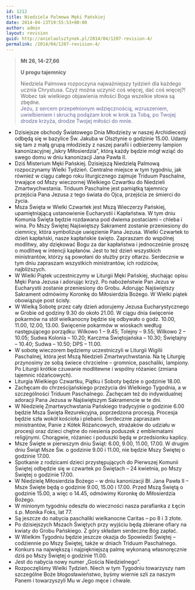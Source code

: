 ```yaml
---
id: 1212
title: Niedziela Palmowa Męki Pańskiej
date: 2014-04-13T19:55:53+00:00
author: admin
layout: revision
guid: http://anielaolsztynek.pl/2014/04/1207-revision-4/
permalink: /2014/04/1207-revision-4/
---
```

> **Mt 26, 14-27,66**
> 
> **U progu tajemnicy**
> 
> Niedziela Palmowa rozpoczyna najważniejszy tydzień dla każdego ucznia Chrystusa. Czyż można uczynić coś więcej, dać coś więcej?! Wobec tak wielkiego objawienia miłości Boga wszelkie słowa są zbędne.  
> <span style="color: #666699;">Jezu, z sercem przepełnionym wdzięcznością, wzruszeniem, uwielbieniem i skruchą podążam krok w krok za Tobą, po Twojej drodze krzyża, drodze Twojej miłości do mnie.</span>

  * Dzisiejsze obchody Światowego Dnia Młodzieży w naszej Archidiecezji odbędą się w bazylice Św. Jakuba w Olsztynie o godzinie 15.00. Udamy się tam z małą grupą młodzieży z naszej parafii i odbierzemy lampion kanonizacyjnej &#8222;Iskry Miłosierdzia&#8221;, którą każdy będzie mógł wziąć do swego domu w dniu kanonizacji Jana Pawła II.
  * Dziś Misterium Męki Pańskiej. Dzisiejszą Niedzielą Palmową rozpoczynamy Wielki Tydzień. Centralne miejsce w tym tygodniu, jak również w ciągu całego roku liturgicznego zajmuje Triduum Paschalne, trwające od Mszy wieczornej Wielkiego Czwartku do Niedzieli Zmartwychwstania. Triduum Paschalne jest pamiątką tajemnicy przejścia Pana Jezusa z tego świata do Ojca, przejścia ze śmierci do życia.
  * Msza Święta w Wielki Czwartek jest Mszą Wieczerzy Pańskiej, upamiętniającą ustanowienie Eucharystii i Kapłaństwa. W tym dniu Komunia Święta będzie rozdawana pod dwiema postaciami – chleba i wina. Po Mszy Świętej Najświętszy Sakrament zostanie przeniesiony do ciemnicy, która symbolizuje uwięzienie Pana Jezusa. Wielki Czwartek to dzień kapłański, nasze kapłańskie święto. Zapraszam do wspólnej modlitwy, aby dziękować Bogu za dar kapłaństwa i jednocześnie proszę o modlitwę w intencji kapłanów. Jest to też dzień wszystkich ministrantów, którzy są powołani do służby przy ołtarzu. Serdecznie w tym dniu zapraszam wszystkich ministrantów, ich rodziców, najbliższych.
  * W Wielki Piątek uczestniczymy w Liturgii Męki Pańskiej, słuchając opisu Męki Pana Jezusa i adorując krzyż. Po nabożeństwie Pan Jezus w Eucharystii zostanie przeniesiony do Grobu. Adorując Najświętszy Sakrament odmówimy Koronkę do Miłosierdzia Bożego. W Wielki piątek obowiązuje post ścisły.
  * W Wielką Sobotę przez cały dzień adorujemy Jezusa Eucharystycznego w Grobie od godziny 9.30 do około 21.00. W ciągu dnia święcenie pokarmów na stół wielkanocny będzie się odbywało o godz. 10.00, 11.00, 12.00, 13.00. Święcenie pokarmów w wioskach według następującego porządku: Wilkowo 1 – 9.45; Tolejny – 9.55; Wilkowo 2 – 10.05; Sudwa Kolonia – 10.20; Karczma Świętojańska – 10.30; Świętajny – 10.40; Sudwa – 10.50; DPS – 11.00.
  * W sobotę wieczorem będziemy uczestniczyli w Liturgii Wigilii Paschalnej, która jest Mszą Niedzieli Zmartwychwstania. Na tę Liturgię przynosimy ze sobą świece chrzcielne – gromnice, paschaliki, lampiony. Po Liturgii krótkie czuwanie modlitewne i wspólny różaniec (zmiana tajemnic różańcowych).
  * Liturgia Wielkiego Czwartku, Piątku i Soboty będzie o godzinie 18.00.
  * Zachęcam do chrześcijańskiego przeżycia dni Wielkiego Tygodnia, a w szczególności Triduum Paschalnego. Zachęcam też do indywidualnej adoracji Pana Jezusa w Najświętszym Sakramencie w te dni.
  * W Niedzielę Zmartwychwstania Pańskiego tradycyjnie o godzinie 6.00 będzie Msza Święta Rezurekcyjna, poprzedzona procesją. Procesja będzie szła wokół kościoła i plebanii. Serdecznie zapraszam ministrantów, Panie z Kółek Różańcowych, strażaków do udziału w procesji oraz dzieci chętne do niesienia poduszek z emblematami religijnymi. Chorągwie, różaniec i poduszki będą w przedsionku kaplicy.
  * Msze Święte w pierwszym dniu Świąt: 6.00, 9.00, 11.00, 17.00. W drugim dniu Świąt Msze Św. o godzinie 9.00 i 11.00, nie będzie Mszy Świętej o godzinie 17.00.
  * Spotkanie z rodzicami dzieci przystępujących do Pierwszej Komunii Świętej odbędzie się w czwartek po Świętach &#8211; 24 kwietnia, po Mszy Świętej o godzinie 17.00.
  * W Niedzielę Miłosierdzia Bożego &#8211; w dniu kanonizacji Bł. Jana Pawła II &#8211; Msze Święte będą o godzinie 9.00, 15.00 i 17.00. Przed Mszą Świętą o godzinie 15.00, a więc o 14.45, odmówimy Koronkę do Miłosierdzia Bożego.
  * W minionym tygodniu odeszła do wieczności nasza parafianka z Łęcin ś.p. Monika Foks, lat 77.
  * Są jeszcze do nabycia paschaliki wielkanocne Caritas &#8211; po 8 i 3 złote.
  * Po dzisiejszych Mszach Świętych przy wyjściu będą zbierane ofiary na kwiaty do Grobu Pańskiego. Z góry składam serdeczne Bóg zapłać.
  * W Wielkim Tygodniu będzie jeszcze okazja do Spowiedzi Świętej &#8211; codziennie po Mszy Świętej, także w dniach Triduum Paschalnego.
  * Konkurs na największą i najpiękniejszą palmę wykonaną własnoręcznie dziś po Mszy Świętej o godzinie 11.00.
  * Jest do nabycia nowy numer &#8222;Gościa Niedzielnego&#8221;.
  * Rozpoczęliśmy Wielki Tydzień. Niech w tym Tygodniu towarzyszy nam szczególne Boże błogosławieństwo, byśmy wiernie szli za naszym Panem i towarzyszyli Mu w Jego męce i chwale.</ul>